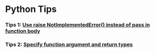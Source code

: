 # Python Tips

### Tips 1: [Use raise NotImplementedError() instead of pass in function body](./001__use_raise_instead_of_pass_in_function/)
### Tips 2: [Specify function argument and return types](./002__specify_function_argument_and_return_type/)
